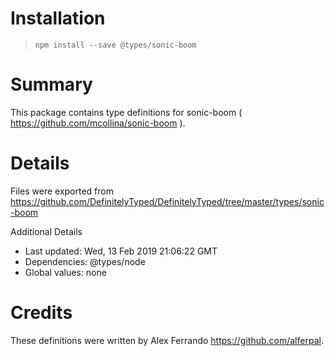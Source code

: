 # Installation
> `npm install --save @types/sonic-boom`

# Summary
This package contains type definitions for sonic-boom ( https://github.com/mcollina/sonic-boom ).

# Details
Files were exported from https://github.com/DefinitelyTyped/DefinitelyTyped/tree/master/types/sonic-boom

Additional Details
 * Last updated: Wed, 13 Feb 2019 21:06:22 GMT
 * Dependencies: @types/node
 * Global values: none

# Credits
These definitions were written by Alex Ferrando <https://github.com/alferpal>.
